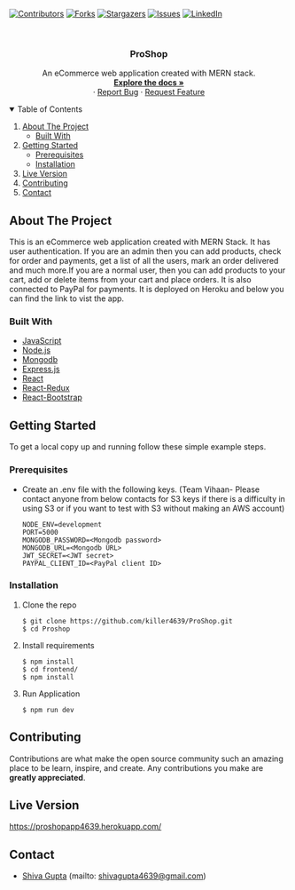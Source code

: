 <!-- PROJECT SHIELDS -->
<!--
*** I'm using markdown "reference style" links for readability.
*** Reference links are enclosed in brackets [ ] instead of parentheses ( ).
*** See the bottom of this document for the declaration of the reference variables
*** for contributors-url, forks-url, etc. This is an optional, concise syntax you may use.
*** https://www.markdownguide.org/basic-syntax/#reference-style-links
-->

[![Contributors][contributors-shield]][contributors-url]
[![Forks][forks-shield]][forks-url]
[![Stargazers][stars-shield]][stars-url]
[![Issues][issues-shield]][issues-url]
[![LinkedIn][linkedin-shield]][linkedin-url]

<!-- PROJECT LOGO -->
<br />

<p align="center">


  <h3 align="center">ProShop</h3>

  <p align="center">
    An eCommerce web application created with MERN stack.
    <br />
    <a href="https://github.com/killer4639/ProShop"><strong>Explore the docs »</strong></a>
    <br />
    ·
    <a href="https://github.com/killer4639/ProShop/issues">Report Bug</a>
    ·
    <a href="https://github.com/killer4639/ProShop/issues">Request Feature</a>
  </p>
</p>

  
<!-- TABLE OF CONTENTS -->
<details open="open">
  <summary>Table of Contents</summary>
  <ol>
    <li>
      <a href="#about-the-project">About The Project</a>
      <ul>
        <li><a href="#built-with">Built With</a></li>
      </ul>
    </li>
    <li>
      <a href="#getting-started">Getting Started</a>
      <ul>
        <li><a href="#prerequisites">Prerequisites</a></li>
        <li><a href="#installation">Installation</a></li>
      </ul>
    </li>
    <li><a href="#liveversion">Live Version</a></li>
    <li><a href="#contributing">Contributing</a></li>
    <li><a href="#contact">Contact</a></li>
  </ol>
</details>

<!-- ABOUT THE PROJECT -->

## About The Project

This is an eCommerce web application created with MERN Stack. It has user authentication. If you are an admin then you can add products, check for order and payments, get a list of all the users, mark an order delivered and much more.If you are a normal user, then you can add products to your cart, add or delete items from your cart and place orders. It is also connected to PayPal for payments. It is deployed on Heroku and below you can find the link to vist the app.  



### Built With

- [JavaScript](https://www.javascript.com/)
- [Node.js](https://nodejs.org/en/)
- [Mongodb](https://www.mongodb.com/2)
- [Express.js](https://expressjs.com/)
- [React](https://reactjs.org)
- [React-Redux](https://react-redux.js.org/)
- [React-Bootstrap](https://react-bootstrap.github.io/)

<!-- GETTING STARTED -->

## Getting Started

To get a local copy up and running follow these simple example steps.

### Prerequisites

- Create an .env file with the following keys. (Team Vihaan- Please contact anyone from below contacts for S3 keys if there is a difficulty in using S3 or if you want to test with S3 without making an AWS account) 

  ```
  NODE_ENV=development
  PORT=5000
  MONGODB_PASSWORD=<Mongodb password>
  MONGODB_URL=<Mongodb URL>
  JWT_SECRET=<JWT secret>
  PAYPAL_CLIENT_ID=<PayPal client ID>

  ```

### Installation

1. Clone the repo
   ```
   $ git clone https://github.com/killer4639/ProShop.git
   $ cd Proshop
   ```
2. Install requirements
   ```
   $ npm install
   $ cd frontend/
   $ npm install
   ```
3. Run Application

   ```
   $ npm run dev
   ```

<!-- CONTRIBUTING -->

## Contributing

Contributions are what make the open source community such an amazing place to be learn, inspire, and create. Any contributions you make are **greatly appreciated**.

## Live Version

<a href="https://proshopapp4639.herokuapp.com/">https://proshopapp4639.herokuapp.com/</a>

<!-- CONTACT -->

## Contact

- [Shiva Gupta](https://www.linkedin.com/in/shiva-gupta-1843b6170/) (mailto: shivagupta4639@gmail.com)

<!-- ACKNOWLEDGEMENTS -->

<!-- MARKDOWN LINKS & IMAGES -->
<!-- https://www.markdownguide.org/basic-syntax/#reference-style-links -->

[contributors-shield]: https://img.shields.io/github/contributors/killer4639/ProShop.svg?style=for-the-badge
[contributors-url]: https://github.com/killer4639/ProShop/graphs/contributors
[forks-shield]: https://img.shields.io/github/forks/killer4639/ProShop.svg?style=for-the-badge
[forks-url]: https://github.com/killer4639/ProShop/network/members
[stars-shield]: https://img.shields.io/github/stars/killer4639/ProShop.svg?style=for-the-badge
[stars-url]: https://github.com/killer4639/ProShop/stargazers
[issues-shield]: https://img.shields.io/github/issues/killer4639/ProShop.svg?style=for-the-badge
[issues-url]: https://github.com/killer4639/ProShop/issues
[license-shield]: https://img.shields.io/github/license/killer4639/ProShop.svg?style=for-the-badge
[license-url]: https://github.com/killer4639/ProShop/blob/master/LICENSE.txt
[linkedin-shield]: https://img.shields.io/badge/-LinkedIn-black.svg?style=for-the-badge&logo=linkedin&colorB=555
[linkedin-url]: https://www.linkedin.com/in/shiva-gupta-1843b6170/

